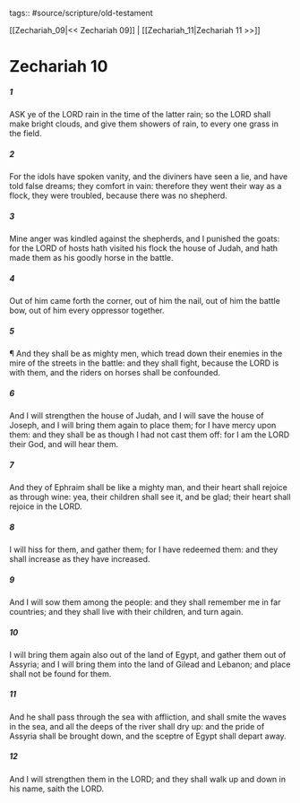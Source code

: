 tags:: #source/scripture/old-testament

[[Zechariah_09|<< Zechariah 09]] | [[Zechariah_11|Zechariah 11 >>]]

# Zechariah 10

##### 1

ASK ye of the LORD rain in the time of the latter rain; so the LORD shall make bright clouds, and give them showers of rain, to every one grass in the field.

##### 2

For the idols have spoken vanity, and the diviners have seen a lie, and have told false dreams; they comfort in vain: therefore they went their way as a flock, they were troubled, because there was no shepherd.

##### 3

Mine anger was kindled against the shepherds, and I punished the goats: for the LORD of hosts hath visited his flock the house of Judah, and hath made them as his goodly horse in the battle.

##### 4

Out of him came forth the corner, out of him the nail, out of him the battle bow, out of him every oppressor together.

##### 5

¶ And they shall be as mighty men, which tread down their enemies in the mire of the streets in the battle: and they shall fight, because the LORD is with them, and the riders on horses shall be confounded.

##### 6

And I will strengthen the house of Judah, and I will save the house of Joseph, and I will bring them again to place them; for I have mercy upon them: and they shall be as though I had not cast them off: for I am the LORD their God, and will hear them.

##### 7

And they of Ephraim shall be like a mighty man, and their heart shall rejoice as through wine: yea, their children shall see it, and be glad; their heart shall rejoice in the LORD.

##### 8

I will hiss for them, and gather them; for I have redeemed them: and they shall increase as they have increased.

##### 9

And I will sow them among the people: and they shall remember me in far countries; and they shall live with their children, and turn again.

##### 10

I will bring them again also out of the land of Egypt, and gather them out of Assyria; and I will bring them into the land of Gilead and Lebanon; and place shall not be found for them.

##### 11

And he shall pass through the sea with affliction, and shall smite the waves in the sea, and all the deeps of the river shall dry up: and the pride of Assyria shall be brought down, and the sceptre of Egypt shall depart away.

##### 12

And I will strengthen them in the LORD; and they shall walk up and down in his name, saith the LORD.

